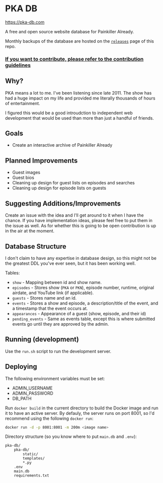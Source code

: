 # PKA DB

https://pka-db.com

A free and open source website database for Painkiller Already.

Monthly backups of the database are hosted on the [`releases`](https://github.com/maxcohn/pka-db/releases)
page of this repo.

### **[If you want to contribute, please refer to the contribution guidelines](CONTRIBUTING.md)**

## Why?

PKA means a lot to me. I've been listening since late 2011. The show has had a
huge impact on my life and provided me literally thousands of hours of entertainment.

I figured this would be a good introudction to independent web development that
would be used than more than just a handful of friends.

## Goals

* Create an interactive archive of Painkiller Already

## Planned Improvements

* Guest images
* Guest bios
* Cleaning up design for guest lists on episodes and searches
* Cleaning up design for episode lists on guests

## Suggesting Additions/Improvements

Create an issue with the idea and I'll get around to it when I have the chance.
If you have implementation ideas, please feel free to put them in the issue as well.
As for whether this is going to be open contribution is up in the air at the moment.

## Database Structure

I don't claim to have any expertise in database design, so this might not be the
greatest DDL you've ever seen, but it has been working well.

Tables:
* `show` - Mapping between id and show name.
* `episodes` - Stores show (`PKA` or `PKN`), episode number, runtime, original
airdate, and YouTube link (if applicable).
* `guests` - Stores name and an id.
* `events` - Stores a show and episode, a description/title of the event, and a
timestamp that the event occurs at.
* `appearances` - Appearance of a guest (show, episode, and their id)
* `pending_events` - Same as events table, except this is where submitted events
go until they are approved by the admin.

## Running (development)

Use the `run.sh` script to run the development server.

## Deploying

The following environment variables must be set:
* ADMIN_USERNAME
* ADMIN_PASSWORD
* DB_PATH

Run `docker build` in the current directory to build the Docker image and run it
to have an active server. By defauly, the server runs on port 8001, so I'd recommend
using the following `docker run`:

```sh
docker run -d -p 8001:8001 -m 200m <image name>
```

Directory structure (so you know where to put `main.db` and `.env`):
```
pka-db/
    pka-db/
        static/
        templates/
        *.py
    .env
    main.db
    requirements.txt
```